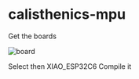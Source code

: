 # calisthenics-mpu

Get the boards

![board](/home/igor/workspace/calisthenics-mpu/board.png)

Select then XIAO_ESP32C6
Compile it